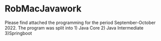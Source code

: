 # RobMacJavawork

Please find attached the programming for the period September-October 2022.
The program was split into 1) Java Core 2) Java Intermediate 3)Springboot
